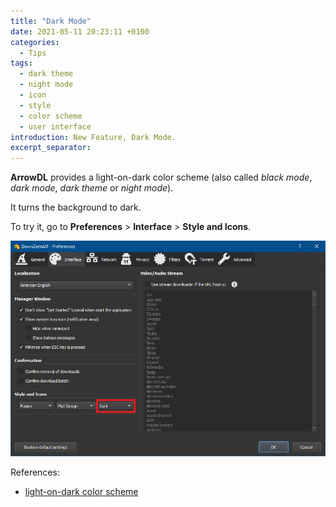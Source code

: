```yaml
---
title: "Dark Mode"
date: 2021-05-11 20:23:11 +0100
categories:
  - Tips
tags:
  - dark theme
  - night mode
  - icon
  - style
  - color scheme
  - user interface
introduction: New Feature, Dark Mode.
excerpt_separator:
---
```


**ArrowDL** provides a light-on-dark color scheme (also called *black mode*, *dark mode*, *dark theme* or *night mode*).

It turns the background to dark.

To try it, go to **Preferences** > **Interface** > **Style and Icons**.

![Dark Mode](/assets/images/2.4/dark_mode.png)


References:

- [light-on-dark color scheme](https://en.wikipedia.org/wiki/Light-on-dark_color_scheme)
